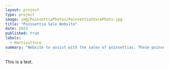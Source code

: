 ```yaml
---
layout: project
type: project
image: img/PoinsettiaPhotos/PoinsettiaStockPhoto.jpg
title: "Poinsettia Sale Website"
date: 2023
published: true
labels:
  - Horticulture
summary: "Website to assist with the sales of poinsettias. These poinsettias are used by the University of Hawaii's horticulture courses and are sold by the Horticulture Club."
---
```


This is a test.
